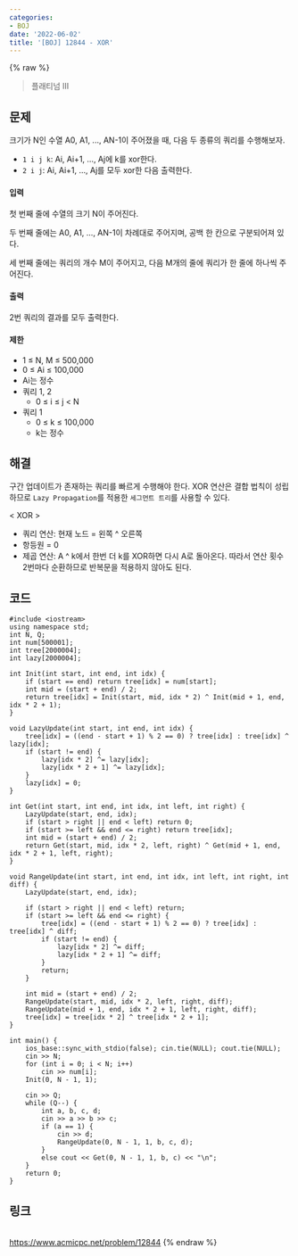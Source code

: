 ```yaml
---
categories:
- BOJ
date: '2022-06-02'
title: '[BOJ] 12844 - XOR'
---
```


{% raw %}
> 플래티넘 III<br>

## 문제
크기가 N인 수열 A0, A1, ..., AN-1이 주어졌을 때, 다음 두 종류의 쿼리를 수행해보자.

-   `1 i j k`: Ai, Ai+1, ..., Aj에 k를 xor한다.
-   `2 i j`: Ai, Ai+1, ..., Aj를 모두 xor한 다음 출력한다.

#### 입력
첫 번째 줄에 수열의 크기 N이 주어진다.

두 번째 줄에는 A0, A1, ..., AN-1이 차례대로 주어지며, 공백 한 칸으로 구분되어져 있다.

세 번째 줄에는 쿼리의 개수 M이 주어지고, 다음 M개의 줄에 쿼리가 한 줄에 하나씩 주어진다.

#### 출력
2번 쿼리의 결과를 모두 출력한다.

#### 제한
-   1 ≤ N, M ≤ 500,000
-   0 ≤ Ai  ≤ 100,000
-   Ai는 정수
-   쿼리 1, 2
    -   0 ≤ i ≤ j < N
-   쿼리 1
    -   0 ≤ k ≤ 100,000
    -   k는 정수

## 해결
구간 업데이트가 존재하는 쿼리를 빠르게 수행해야 한다. XOR 연산은 결합 법칙이 성립하므로 `Lazy Propagation`를 적용한 `세그먼트 트리`를 사용할 수 있다.

< XOR >
- 쿼리 연산: 현재 노드 = 왼쪽 ^ 오른쪽
- 항등원 = 0
- 제곱 연산: A ^ k에서 한번 더 k를 XOR하면 다시 A로 돌아온다. 따라서 연산 횟수 2번마다 순환하므로 반복문을 적용하지 않아도 된다.

## 코드
```
#include <iostream>
using namespace std;
int N, Q;
int num[500001];
int tree[2000004];
int lazy[2000004];

int Init(int start, int end, int idx) {
	if (start == end) return tree[idx] = num[start];
	int mid = (start + end) / 2;
	return tree[idx] = Init(start, mid, idx * 2) ^ Init(mid + 1, end, idx * 2 + 1);
}

void LazyUpdate(int start, int end, int idx) {
	tree[idx] = ((end - start + 1) % 2 == 0) ? tree[idx] : tree[idx] ^ lazy[idx];
	if (start != end) {
		lazy[idx * 2] ^= lazy[idx];
		lazy[idx * 2 + 1] ^= lazy[idx];
	}
	lazy[idx] = 0;
}

int Get(int start, int end, int idx, int left, int right) {
	LazyUpdate(start, end, idx);
	if (start > right || end < left) return 0;
	if (start >= left && end <= right) return tree[idx];
	int mid = (start + end) / 2;
	return Get(start, mid, idx * 2, left, right) ^ Get(mid + 1, end, idx * 2 + 1, left, right);
}

void RangeUpdate(int start, int end, int idx, int left, int right, int diff) {
	LazyUpdate(start, end, idx);

	if (start > right || end < left) return;
	if (start >= left && end <= right) {
		tree[idx] = ((end - start + 1) % 2 == 0) ? tree[idx] : tree[idx] ^ diff;
		if (start != end) {
			lazy[idx * 2] ^= diff;
			lazy[idx * 2 + 1] ^= diff;
		}
		return;
	}

	int mid = (start + end) / 2;
	RangeUpdate(start, mid, idx * 2, left, right, diff);
	RangeUpdate(mid + 1, end, idx * 2 + 1, left, right, diff);
	tree[idx] = tree[idx * 2] ^ tree[idx * 2 + 1];
}

int main() {
	ios_base::sync_with_stdio(false); cin.tie(NULL); cout.tie(NULL);
	cin >> N;
	for (int i = 0; i < N; i++)
		cin >> num[i];
	Init(0, N - 1, 1);

	cin >> Q;
	while (Q--) {
		int a, b, c, d;
		cin >> a >> b >> c;
		if (a == 1) {
			cin >> d;
			RangeUpdate(0, N - 1, 1, b, c, d);
		}
		else cout << Get(0, N - 1, 1, b, c) << "\n";
	}
	return 0;
}
```

## 링크
<br>https://www.acmicpc.net/problem/12844
{% endraw %}